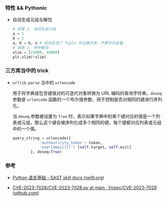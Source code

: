 ### 特性 && Pythonic

- 自动生成元组与解包

  ```python
  # 场景 1: 自动生成元组
  a = 1
  b = 2
  a, b = b, a # 自动生成了 Tuple 并交换次序，不需中间变量
  # 场景 2: 传参解包
  xlim = [15000, 40000]
  plt.xlim(*xlim)
  ```




### 三方库当中的 trick

- `urllib.parse` 当中的 `urlencode`

  用于将字典或包含键值对的可迭代对象转换为 URL 编码的查询字符串。`doseq` 参数是 `urlencode` 函数的一个布尔值参数，用于控制是否对相同的键进行序列化。

  当 `doseq` 参数被设置为 `True` 时，表示如果字典中的某个键对应的值是一个列表或元组，那么这个键会被序列化成多个相同的键，每个键都对应列表或元组中的一个值。

  ```python
  query_string = urlencode({
              'authenticity_token': token,
              'user[email][]': [self.target, self.evil]
          }, doseq=True)
  ```

  

### 参考

- [Python 语言基础 - SAST skill docs (net9.org)](https://docs.net9.org/languages/python/#_15)

- [CVE-2023-7028/CVE-2023-7028.py at main · Vozec/CVE-2023-7028 (github.com)](https://github.com/Vozec/CVE-2023-7028/blob/main/CVE-2023-7028.py)